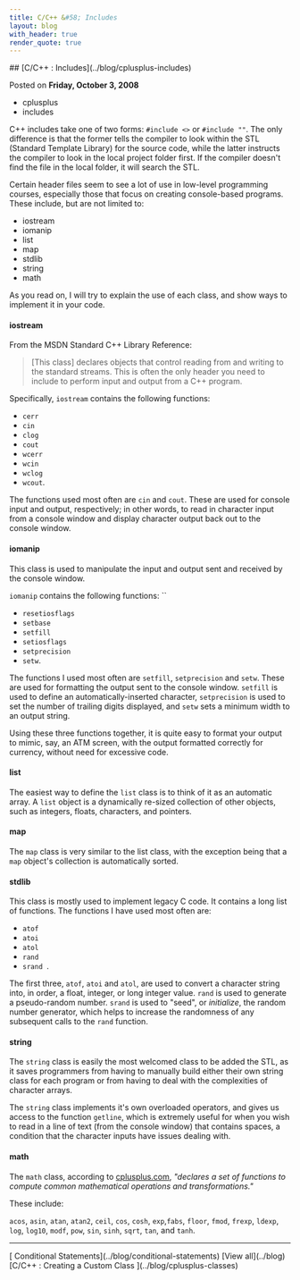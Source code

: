 ```yaml
---
title: C/C++ &#58; Includes
layout: blog
with_header: true
render_quote: true
---
```


<div class="post-title" markdown="1">
## [C/C++ : Includes](../blog/cplusplus-includes)

Posted on **Friday, October 3, 2008**
</div>

<ul class="post-tags-list">
<li><span class="badge badge-success p-2">cplusplus</span></li>
<li><span class="badge badge-success p-2">includes</span></li>
</ul>

C++ includes take one of two forms: `#include <>` or `#include ""`. The only difference is that the former tells the compiler to look within the STL (Standard Template Library) for the source code, while the latter instructs the compiler to look in the local project folder first. If the compiler doesn't find the file in the local folder, it will search the STL.

Certain header files seem to see a lot of use in low-level programming courses, especially those that focus on creating console-based programs. These include, but are not limited to:

- iostream
- iomanip
- list
- map
- stdlib
- string
- math

As you read on, I will try to explain the use of each class, and show ways to implement it in your code.

#### iostream

From the MSDN Standard C++ Library Reference:

> [This class] declares objects that control reading from and writing to the standard streams. This is often the only header you need to include to perform input and output from a C++ program.

Specifically, `iostream` contains the following functions:

- `cerr`
- `cin`
- `clog`
- `cout`
- `wcerr`
- `wcin`
- `wclog`
- `wcout`.

The functions used most often are `cin` and `cout`. These are used for console input and output, respectively; in other words, to read in character input from a console window and display character output back out to the console window.

#### iomanip

This class is used to manipulate the input and output sent and received by the console window.

`iomanip` contains the following functions: ``

- `resetiosflags`
- `setbase`
- `setfill`
- `setiosflags`
- `setprecision`
- `setw`.

The functions I used most often are `setfill`, `setprecision` and `setw`. These are used for formatting the output sent to the console window. `setfill` is used to define an automatically-inserted character, `setprecision` is used to set the number of trailing digits displayed, and `setw` sets a minimum width to an output string.

Using these three functions together, it is quite easy to format your output to mimic, say, an ATM screen, with the output formatted correctly for currency, without need for excessive code.

#### list

The easiest way to define the `list` class is to think of it as an automatic array. A `list` object is a dynamically re-sized collection of other objects, such as integers, floats, characters, and pointers.

#### map

The `map` class is very similar to the list class, with the exception being that a `map` object's collection is automatically sorted.

#### stdlib

This class is mostly used to implement legacy C code. It contains a long list of functions. The functions I have used most often are:

- `atof`
- `atoi`
- `atol`
- `rand`
- `srand `.

The first three, `atof`, `atoi` and `atol`, are used to convert a character string into, in order, a float, integer, or long integer value. `rand` is used to generate a pseudo-random number. `srand` is used to "seed", or _initialize_, the random number generator, which helps to increase the randomness of any subsequent calls to the `rand` function.

#### string

The `string` class is easily the most welcomed class to be added the STL, as it saves programmers from having to manually build either their own string class for each program or from having to deal with the complexities of character arrays.

The `string` class implements it's own overloaded operators, and gives us access to the function `getline`, which is extremely useful for when you wish to read in a line of text (from the console window) that contains spaces, a condition that the character inputs have issues dealing with.

#### math

The `math` class, according to [cplusplus.com](http://www.cplusplus.com/reference/cmath/), _"declares a set of functions to compute common mathematical operations and transformations."_

These include:

`acos`, `asin`, `atan`, `atan2`, `ceil`, `cos`, `cosh`, `exp`,`fabs`, `floor`, `fmod`, `frexp`, `ldexp`, `log`, `log10`, `modf`, `pow`, `sin`, `sinh`, `sqrt`, `tan`, and `tanh`.

---

<div class="blog-pager" markdown="1">
[<i class="fas fa-chevron-left"></i> Conditional Statements](../blog/conditional-statements)
[View all](../blog)
[C/C++ : Creating a Custom Class <i class="fas fa-chevron-right"></i>](../blog/cplusplus-classes)
</div>

